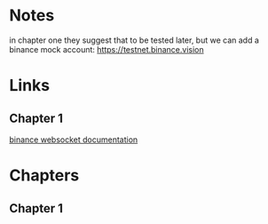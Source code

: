 # Notes
in chapter one they suggest that to be tested later, but we can add a binance mock 
account: https://testnet.binance.vision

# Links
## Chapter 1
[binance websocket documentation](https://github.com/binance/binance-spot-api-docs/blob/master/web-socket-streams.md)

# Chapters
## Chapter 1

